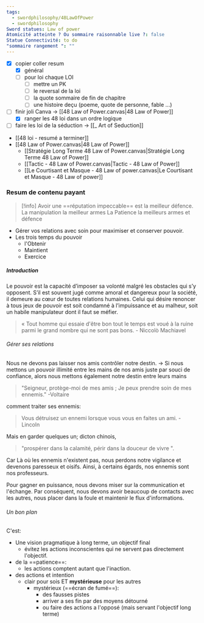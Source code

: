 ```yaml
---
tags:
  - swordphilosophy/48LawOfPower
  - swordphilosophy
Sword statues: Law of power
Atomicité atteinte ? Ou sommaire raisonnable live ?: false
Statue Connectivité: to do
"sommaire rangement ": ""
---
```



- [x] copier coller resum
	- [x] général
	- [ ] pour loi chaque LOI
		- [ ] mettre un PK 
		- [ ] le reversal de la loi
		- [ ] la quote sommaire de fin de chapitre
		- [ ] une histoire deçu (poeme, quote de personne, fable ...)
- [ ] finir joli Canva -> [[48 Law of Power.canvas|48 Law of Power]]
	- [x] ranger les 48 loi dans un ordre logique
- [ ] faire les loi de la séduction -> [[_ Art of Seduction]]

- [[48 loi - resumé a terminer]]
- [[48 Law of Power.canvas|48 Law of Power]]
	- [[Stratégie Long Terme 48 Law of Power.canvas|Stratégie Long Terme 48 Law of Power]]
	- [[Tactic - 48 Law of Power.canvas|Tactic - 48 Law of Power]]
	- [[Le Courtisant et Masque - 48 Law of power.canvas|Le Courtisant et Masque - 48 Law of power]]




### Resum de contenu payant

> [!info] Avoir une ==réputation impeccable== est la meilleur défence.
> La manipulation la meilleur armes
> La Patience la meilleurs armes et défence

- Gérer vos relations avec soin pour maximiser et  conserver pouvoir. 
- Les trois temps du pouvoir
	- l'Obtenir
	- Maintient
	- Exercice

##### Introduction
Le pouvoir est la capacité d’imposer sa volonté malgré les obstacles qui s’y opposent. S’il est souvent jugé comme amoral et dangereux pour la société, il demeure au cœur de toutes relations humaines. Celui qui désire renoncer à tous jeux de pouvoir est soit condamné à l’impuissance et au malheur, soit un habile manipulateur dont il faut se méfier.

> « Tout homme qui essaie d'être bon tout le temps est voué à la ruine parmi le grand nombre qui ne sont pas bons.
> \- Niccolò Machiavel


###### Gérer ses relations
Nous ne devons pas laisser nos amis contrôler notre destin.
-> Si nous mettons un pouvoir illimité entre les mains de nos amis juste par souci de confiance, alors nous mettons également notre destin entre leurs mains

> "Seigneur, protège-moi de mes amis ; Je peux prendre soin de mes ennemis."
> \-Voltaire

comment traiter ses ennemis:
> Vous détruisez un ennemi lorsque vous vous en faites un ami.
> \- Lincoln

Mais en garder quelques un; dicton chinois, 
> "prospérer dans la calamité, périr dans la douceur de vivre ". 

Car Là où les ennemis n'existent pas, nous perdons notre vigilance et devenons paresseux et oisifs. Ainsi, à certains égards, nos ennemis sont nos professeurs.

Pour gagner en puissance, nous devons miser sur la communication et l'échange.
Par conséquent, nous devons avoir beaucoup de contacts avec les autres, nous placer dans la foule et maintenir le flux d'informations.



###### Un bon plan
C'est: 
- Une vision pragmatique à long terme, un objectif final
	-  évitez les actions inconscientes qui ne servent pas directement l'objectif.
- de la ==patience==: 
	- les actions comptent autant que l'inaction. 
- des actions et intention
	- clair pour sois ET **mystérieuse** pour les autres
		- mystérieux (==écran de fumé==):
			- des fausses pistes
			- arriver a ses fin par des moyens détourné
			- ou faire des actions a l'opposé (mais servant l'objectif long terme)



